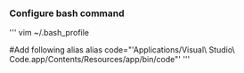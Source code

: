 ### Configure bash command

'''
vim ~/.bash_profile

#Add following alias
alias code="'Applications/Visual\ Studio\ Code.app/Contents/Resources/app/bin/code"'
'''
